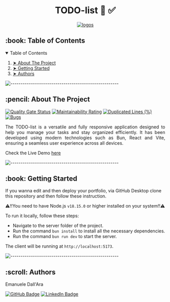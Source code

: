 <h1 align="center"> TODO-list 📆 ✅</h1>
<p align="center">
  <a href="https://skillicons.dev">
    <img src="https://skillicons.dev/icons?i=vite,react,githubactions" alt="logos" />
  </a>
</p>

<!-- TABLE OF CONTENTS -->
<h2 id="table-of-contents"> :book: Table of Contents</h2>

<details open="open">
  <summary>Table of Contents</summary>
  <ol>
    <li><a href="#about-the-project"> ➤ About The Project</a></li>
    <li><a href="#getting-started"> ➤ Getting Started</a></li>
    <li><a href="#authors"> ➤ Authors</a></li>
  </ol>
</details>

![-----------------------------------------------------](https://raw.githubusercontent.com/andreasbm/readme/master/assets/lines/rainbow.png)

<!-- ABOUT THE PROJECT -->
<h2 id="about-the-project"> :pencil: About The Project</h2>

[![Quality Gate Status](https://sonarcloud.io/api/project_badges/measure?project=LeleDallas_TODO-list&metric=alert_status)](https://sonarcloud.io/summary/new_code?id=LeleDallas_TODO-list)
[![Maintainability Rating](https://sonarcloud.io/api/project_badges/measure?project=LeleDallas_TODO-list&metric=sqale_rating)](https://sonarcloud.io/summary/new_code?id=LeleDallas_TODO-list)
[![Duplicated Lines (%)](https://sonarcloud.io/api/project_badges/measure?project=LeleDallas_TODO-list&metric=duplicated_lines_density)](https://sonarcloud.io/summary/new_code?id=LeleDallas_TODO-list)
[![Bugs](https://sonarcloud.io/api/project_badges/measure?project=LeleDallas_TODO-list&metric=bugs)](https://sonarcloud.io/summary/new_code?id=LeleDallas_TODO-list)

<p align="justify"> 
The TODO-list is a versatile and fully responsive application designed to help you manage your tasks and stay organized efficiently. It has been developed using modern technologies such as Bun, React and Vite, ensuring a seamless user experience across all devices.
</p>

Check the Live Demo [here](https://leledallas.github.io/TODO-list/)

![-----------------------------------------------------](https://raw.githubusercontent.com/andreasbm/readme/master/assets/lines/rainbow.png)

<!-- GETTING STARTED -->
<h2 id="getting-started"> :book: Getting Started</h2>

If you wanna edit and then deploy your portfolio, via GitHub Desktop clone this repository and then follow these instruction.

⚠️‼️You need to have Node.js `v18.15.0` or higher installed on your system‼️⚠️

To run it locally, follow these steps:

- Navigate to the server folder of the project.
- Run the command `bun install` to install all the necessary dependencies.
- Run the command `bun run dev` to start the server.

The client will be running at `http://localhost:5173`.

![-----------------------------------------------------](https://raw.githubusercontent.com/andreasbm/readme/master/assets/lines/rainbow.png)


<!-- Authors -->
<h2 id="authors"> :scroll: Authors</h2>

Emanuele Dall'Ara

[![GitHub Badge](https://img.shields.io/badge/GitHub-100000?style=for-the-badge&logo=github&logoColor=white)](https://github.com/LeleDallas)
[![LinkedIn Badge](https://img.shields.io/badge/LinkedIn-0077B5?style=for-the-badge&logo=linkedin&logoColor=white)](https://www.linkedin.com/in/emanuele-dall-ara-40b3311a7/)


